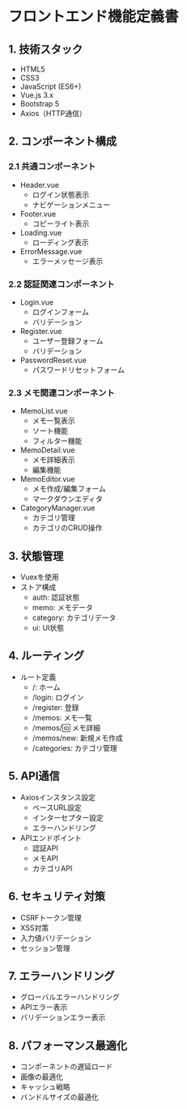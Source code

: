 # フロントエンド機能定義書

## 1. 技術スタック
- HTML5
- CSS3
- JavaScript (ES6+)
- Vue.js 3.x
- Bootstrap 5
- Axios（HTTP通信）

## 2. コンポーネント構成

### 2.1 共通コンポーネント
- Header.vue
  - ログイン状態表示
  - ナビゲーションメニュー
- Footer.vue
  - コピーライト表示
- Loading.vue
  - ローディング表示
- ErrorMessage.vue
  - エラーメッセージ表示

### 2.2 認証関連コンポーネント
- Login.vue
  - ログインフォーム
  - バリデーション
- Register.vue
  - ユーザー登録フォーム
  - バリデーション
- PasswordReset.vue
  - パスワードリセットフォーム

### 2.3 メモ関連コンポーネント
- MemoList.vue
  - メモ一覧表示
  - ソート機能
  - フィルター機能
- MemoDetail.vue
  - メモ詳細表示
  - 編集機能
- MemoEditor.vue
  - メモ作成/編集フォーム
  - マークダウンエディタ
- CategoryManager.vue
  - カテゴリ管理
  - カテゴリのCRUD操作

## 3. 状態管理
- Vuexを使用
- ストア構成
  - auth: 認証状態
  - memo: メモデータ
  - category: カテゴリデータ
  - ui: UI状態

## 4. ルーティング
- ルート定義
  - /: ホーム
  - /login: ログイン
  - /register: 登録
  - /memos: メモ一覧
  - /memos/:id: メモ詳細
  - /memos/new: 新規メモ作成
  - /categories: カテゴリ管理

## 5. API通信
- Axiosインスタンス設定
  - ベースURL設定
  - インターセプター設定
  - エラーハンドリング
- APIエンドポイント
  - 認証API
  - メモAPI
  - カテゴリAPI

## 6. セキュリティ対策
- CSRFトークン管理
- XSS対策
- 入力値バリデーション
- セッション管理

## 7. エラーハンドリング
- グローバルエラーハンドリング
- APIエラー表示
- バリデーションエラー表示

## 8. パフォーマンス最適化
- コンポーネントの遅延ロード
- 画像の最適化
- キャッシュ戦略
- バンドルサイズの最適化 